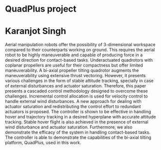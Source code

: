 # QuadPlus project
# Karanjot Singh

Aerial manipulation robots offer the possibility of 3-dimensional workspace compared to their counterparts working on ground. This requires the aerial robot to be highly
maneuverable and capable of producing force in a desired direction for contact-based tasks. Underactuated quadrotors with coplanar propellers are useful for their compactness but offer
limited maneuverability. A bi-axial propeller tilting quadrotor augments the maneuverability using extensive thrust vectoring. However, it presents various challenges in the form of stable
attitude tracking, specially in case of external disturbances and actuator saturation. Therefore, this paper presents a cascaded control methodology designed to overcome these challenges.
Incremental control allocation is used for velocity control to handle external wind disturbances. A new approach for dealing with actuator saturation and redistributing the control effort to
redundant actuators is proposed. The controller is shown to be effective in handling hover and trajectory tracking in a desired hyperplane with accurate attitude tracking. Stable hover flight
is also achieved in the presence of external wind disturbance and actuator saturation. Furthermore, we also demonstrate the efficacy of the system in handling contact-based tasks. The
controller is able to demonstrate the capabilities of the bi-axial tilting platform, QuadPlus, used in this work.
